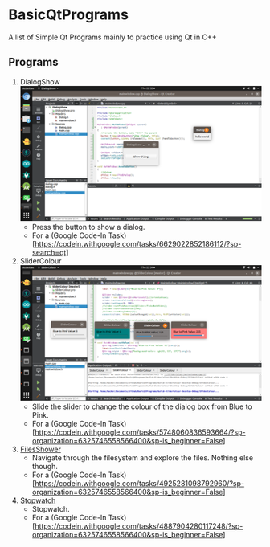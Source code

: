 # BasicQtPrograms
A list of Simple Qt Programs mainly to practice using Qt in C++

## Programs
1. DialogShow ![image](https://github.com/Hackin7/BasicQtPrograms/blob/master/DialogShow/Demo_New.png?raw=true)
   * Press the button to show a dialog. 
   * For a (Google Code-In Task)[https://codein.withgoogle.com/tasks/6629022852186112/?sp-search=qt]
2. SliderColour ![image](https://github.com/Hackin7/BasicQtPrograms/blob/master/SliderColour/Demo.png?raw=true)
   * Slide the slider to change the colour of the dialog box from Blue to Pink. 
   * For a (Google Code-In Task)[https://codein.withgoogle.com/tasks/5748060836593664/?sp-organization=6325746558566400&sp-is_beginner=False]
3. [FilesShower](https://youtu.be/MXNTQIfv0Rk)
   * Navigate through the filesystem and explore the files. Nothing else though. 
   * For a (Google Code-In Task)[https://codein.withgoogle.com/tasks/4925281098792960/?sp-organization=6325746558566400&sp-is_beginner=False]
4. [Stopwatch](https://youtu.be/HkmQtp0QXco)
   * Stopwatch. 
   * For a (Google Code-In Task)[https://codein.withgoogle.com/tasks/4887904280117248/?sp-organization=6325746558566400&sp-is_beginner=False] 
